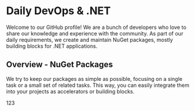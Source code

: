 # Daily DevOps & .NET

Welcome to our GitHub profile! We are a bunch of developers who love to share our knowledge and experience with the community. As part of our daily requirements, we create and maintain NuGet packages, mostly building blocks for .NET applications.

## Overview - NuGet Packages

We try to keep our packages as simple as possible, focusing on a single task or a small set of related tasks. This way, you can easily integrate them into your projects as accelerators or building blocks.

<!-- packages:start -->
123
<!-- packages:end -->